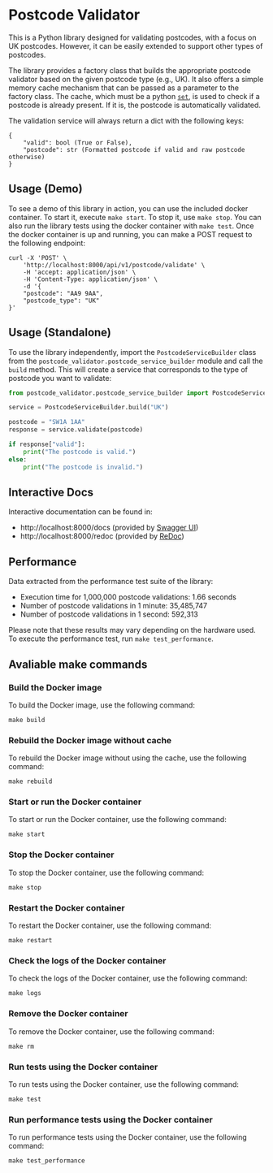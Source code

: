 # Postcode Validator
This is a Python library designed for validating postcodes, with a focus on UK postcodes. However, it can be easily extended to support other types of postcodes.

The library provides a factory class that builds the appropriate postcode validator based on the given postcode type (e.g., UK). It also offers a simple memory cache mechanism that can be passed as a parameter to the factory class. The cache, which must be a python [`set`](https://docs.python.org/3/tutorial/datastructures.html#sets), is used to check if a postcode is already present. If it is, the postcode is automatically validated.

The validation service will always return a dict with the following keys:

```
{
    "valid": bool (True or False),
    "postcode": str (Formatted postcode if valid and raw postcode otherwise)
}

```

## Usage (Demo)

To see a demo of this library in action, you can use the included docker container. To start it, execute `make start`. To stop it, use `make stop`. You can also run the library tests using the docker container with `make test`. Once the docker container is up and running, you can make a POST request to the following endpoint:

```
curl -X 'POST' \
    'http://localhost:8000/api/v1/postcode/validate' \
    -H 'accept: application/json' \
    -H 'Content-Type: application/json' \
    -d '{
    "postcode": "AA9 9AA",
    "postcode_type": "UK"
}'
```

## Usage (Standalone)

To use the library independently, import the `PostcodeServiceBuilder` class from the `postcode_validator.postcode_service_builder` module and call the `build` method. This will create a service that corresponds to the type of postcode you want to validate:

```python
from postcode_validator.postcode_service_builder import PostcodeServiceBuilder

service = PostcodeServiceBuilder.build("UK")

postcode = "SW1A 1AA"
response = service.validate(postcode)

if response["valid"]:
    print("The postcode is valid.")
else:
    print("The postcode is invalid.")
```

## Interactive Docs

Interactive documentation can be found in:
- http://localhost:8000/docs (provided by [Swagger UI](https://github.com/swagger-api/swagger-ui]))
- http://localhost:8000/redoc  (provided by [ReDoc](https://github.com/Rebilly/ReDoc))

## Performance

Data extracted from the performance test suite of the library:

- Execution time for 1,000,000 postcode validations: 1.66 seconds
- Number of postcode validations in 1 minute: 35,485,747
- Number of postcode validations in 1 second: 592,313

Please note that these results may vary depending on the hardware used.
To execute the performance test, run `make test_performance`.

## Avaliable make commands

### Build the Docker image

To build the Docker image, use the following command:

```
make build
```

### Rebuild the Docker image without cache

To rebuild the Docker image without using the cache, use the following command:

```
make rebuild
```

### Start or run the Docker container

To start or run the Docker container, use the following command:

```
make start
```

### Stop the Docker container

To stop the Docker container, use the following command:

```
make stop
```

### Restart the Docker container

To restart the Docker container, use the following command:

```
make restart
```

### Check the logs of the Docker container

To check the logs of the Docker container, use the following command:

```
make logs
```

### Remove the Docker container

To remove the Docker container, use the following command:

```
make rm
```

### Run tests using the Docker container

To run tests using the Docker container, use the following command:

```
make test
```

### Run performance tests using the Docker container

To run performance tests using the Docker container, use the following command:

```
make test_performance
```

